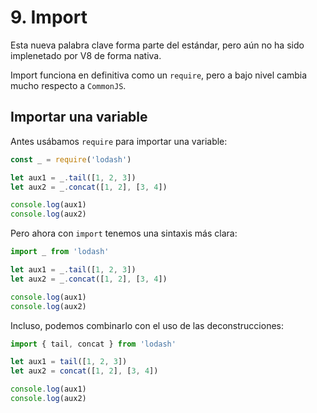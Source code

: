 # 9. Import

Esta nueva palabra clave forma parte del estándar, pero aún no ha sido implenetado por V8 de forma nativa.

Import funciona en definitiva como un `require`, pero a bajo nivel cambia mucho respecto a `CommonJS`.

## Importar una variable

Antes usábamos `require` para importar una variable:

```JavaScript
const _ = require('lodash')

let aux1 = _.tail([1, 2, 3])
let aux2 = _.concat([1, 2], [3, 4])

console.log(aux1)
console.log(aux2)
```

Pero ahora con `import` tenemos una sintaxis más clara:

```JavaScript
import _ from 'lodash'

let aux1 = _.tail([1, 2, 3])
let aux2 = _.concat([1, 2], [3, 4])

console.log(aux1)
console.log(aux2)
```

Incluso, podemos combinarlo con el uso de las deconstrucciones:

```JavaScript
import { tail, concat } from 'lodash'

let aux1 = tail([1, 2, 3])
let aux2 = concat([1, 2], [3, 4])

console.log(aux1)
console.log(aux2)
```

